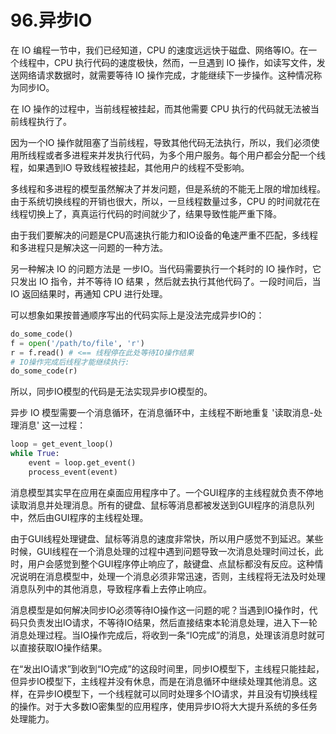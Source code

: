 # 96.异步IO

在 IO 编程一节中，我们已经知道，CPU 的速度远远快于磁盘、网络等IO。在一个线程中，CPU 执行代码的速度极快，然而，一旦遇到 IO 操作，如读写文件，发送网络请求数据时，就需要等待 IO 操作完成，才能继续下一步操作。这种情况称为同步IO。

在 IO 操作的过程中，当前线程被挂起，而其他需要 CPU 执行的代码就无法被当前线程执行了。

因为一个IO 操作就阻塞了当前线程，导致其他代码无法执行，所以，我们必须使用所线程或者多进程来并发执行代码，为多个用户服务。每个用户都会分配一个线程，如果遇到IO 导致线程被挂起，其他用户的线程不受影响。

多线程和多进程的模型虽然解决了并发问题，但是系统的不能无上限的增加线程。由于系统切换线程的开销也很大，所以，一旦线程数量过多，CPU 的时间就花在线程切换上了，真真运行代码的时间就少了，结果导致性能严重下降。

由于我们要解决的问题是CPU高速执行能力和IO设备的龟速严重不匹配，多线程和多进程只是解决这一问题的一种方法。

另一种解决 IO 的问题方法是 一步IO。当代码需要执行一个耗时的 IO 操作时，它只发出 IO 指令，并不等待 IO 结果 ，然后就去执行其他代码了。一段时间后，当 IO 返回结果时，再通知 CPU 进行处理。

可以想象如果按普通顺序写出的代码实际上是没法完成异步IO的：

````python
do_some_code()
f = open('/path/to/file', 'r')
r = f.read() # <== 线程停在此处等待IO操作结果
# IO操作完成后线程才能继续执行:
do_some_code(r)
````

所以，同步IO模型的代码是无法实现异步IO模型的。

异步 IO 模型需要一个消息循环，在消息循环中，主线程不断地重复 '读取消息-处理消息' 这一过程：
````python
loop = get_event_loop()
while True:
    event = loop.get_event()
    process_event(event)
````

消息模型其实早在应用在桌面应用程序中了。一个GUI程序的主线程就负责不停地读取消息并处理消息。所有的键盘、鼠标等消息都被发送到GUI程序的消息队列中，然后由GUI程序的主线程处理。

由于GUI线程处理键盘、鼠标等消息的速度非常快，所以用户感觉不到延迟。某些时候，GUI线程在一个消息处理的过程中遇到问题导致一次消息处理时间过长，此时，用户会感觉到整个GUI程序停止响应了，敲键盘、点鼠标都没有反应。这种情况说明在消息模型中，处理一个消息必须非常迅速，否则，主线程将无法及时处理消息队列中的其他消息，导致程序看上去停止响应。

消息模型是如何解决同步IO必须等待IO操作这一问题的呢？当遇到IO操作时，代码只负责发出IO请求，不等待IO结果，然后直接结束本轮消息处理，进入下一轮消息处理过程。当IO操作完成后，将收到一条“IO完成”的消息，处理该消息时就可以直接获取IO操作结果。

在“发出IO请求”到收到“IO完成”的这段时间里，同步IO模型下，主线程只能挂起，但异步IO模型下，主线程并没有休息，而是在消息循环中继续处理其他消息。这样，在异步IO模型下，一个线程就可以同时处理多个IO请求，并且没有切换线程的操作。对于大多数IO密集型的应用程序，使用异步IO将大大提升系统的多任务处理能力。

